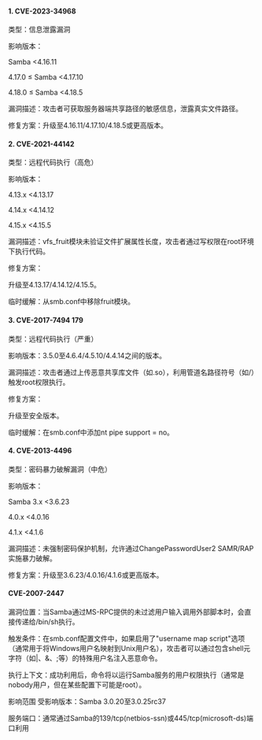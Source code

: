 #### 1. CVE-2023-34968 
类型：信息泄露漏洞

影响版本：

Samba <4.16.11

4.17.0 ≤ Samba <4.17.10

4.18.0 ≤ Samba <4.18.5

漏洞描述：攻击者可获取服务器端共享路径的敏感信息，泄露真实文件路径。

修复方案：升级至4.16.11/4.17.10/4.18.5或更高版本。

#### 2. CVE-2021-44142 
类型：远程代码执行（高危）

影响版本：

4.13.x <4.13.17

4.14.x <4.14.12

4.15.x <4.15.5

漏洞描述：vfs_fruit模块未验证文件扩展属性长度，攻击者通过写权限在root环境下执行代码。

修复方案：

升级至4.13.17/4.14.12/4.15.5。

临时缓解：从smb.conf中移除fruit模块。

#### 3. CVE-2017-7494 179
类型：远程代码执行（严重）

影响版本：3.5.0至4.6.4/4.5.10/4.4.14之间的版本。

漏洞描述：攻击者通过上传恶意共享库文件（如.so），利用管道名路径符号（如/）触发root权限执行。

修复方案：

升级至安全版本。

临时缓解：在smb.conf中添加nt pipe support = no。

#### 4. CVE-2013-4496 
类型：密码暴力破解漏洞（中危）

影响版本：

Samba 3.x <3.6.23

4.0.x <4.0.16

4.1.x <4.1.6

漏洞描述：未强制密码保护机制，允许通过ChangePasswordUser2 SAMR/RAP实施暴力破解。

修复方案：升级至3.6.23/4.0.16/4.1.6或更高版本。

#### CVE-2007-2447
漏洞位置：当Samba通过MS-RPC提供的未过滤用户输入调用外部脚本时，会直接传递给/bin/sh执行。

触发条件：在smb.conf配置文件中，如果启用了"username map script"选项（通常用于将Windows用户名映射到Unix用户名），攻击者可以通过包含shell元字符（如|、&、;等）的特殊用户名注入恶意命令。

执行上下文：成功利用后，命令将以运行Samba服务的用户权限执行（通常是nobody用户，但在某些配置下可能是root）。

影响范围
受影响版本：Samba 3.0.20至3.0.25rc37

服务端口：通常通过Samba的139/tcp(netbios-ssn)或445/tcp(microsoft-ds)端口利用